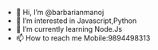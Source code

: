 - 👋 Hi, I’m @barbarianmanoj
- 👀 I’m interested in Javascript,Python
- 🌱 I’m currently learning Node.Js
- 📫 How to reach me Mobile:9894498313

<!---
barbarianmanoj/barbarianmanoj is a ✨ special ✨ repository because its `README.md` (this file) appears on your GitHub profile.
You can click the Preview link to take a look at your changes.
--->

